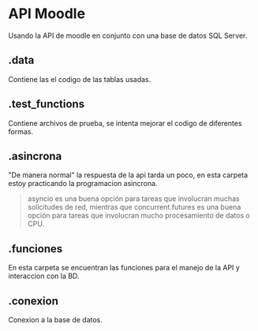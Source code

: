 # API Moodle

Usando la API de moodle en conjunto con una base de datos SQL Server.

## .data

Contiene las el codigo de las tablas usadas.

## .test_functions

Contiene archivos de prueba, se intenta mejorar el codigo de diferentes formas.

## .asincrona

"De manera normal" la respuesta de la api tarda un poco, en esta carpeta estoy practicando la programacion asincrona.
> asyncio es una buena opción para tareas que involucran muchas solicitudes de red, mientras que concurrent.futures es una buena opción para tareas que involucran mucho procesamiento de datos o CPU.

## .funciones

En esta carpeta se encuentran las funciones para el manejo de la API y interaccion con la BD.

## .conexion

Conexion a la base de datos.